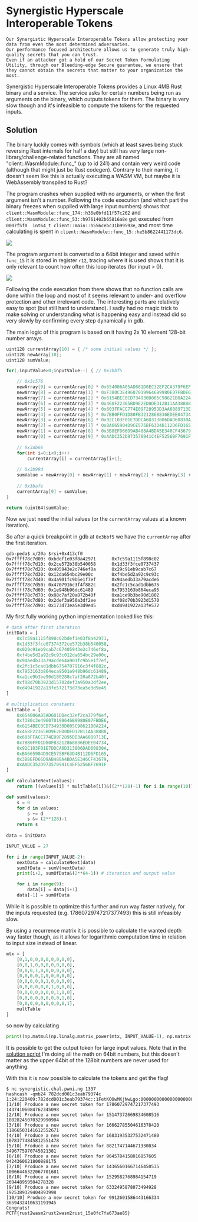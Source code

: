 # Synergistic Hyperscale Interoperable Tokens

    Our Synergistic Hyperscale Interoperable Tokens allow protecting your data from even the most determined adversaries.
    Our performance focused architecture allows us to generate truly high-quality secrets that you can trust.
    Even if an attacker got a hold of our Secret Token Formulating Utility, through our Bleeding-edge Secure guarantee, we ensure that they cannot obtain the secrets that matter to your organization the most.

Synergistic Hyperscale Interoperable Tokens provides a Linux 4MB Rust binary and a service. The service asks for certain numbers being run as arguments on the binary, which outputs tokens for them. The binary is very slow though and it's infeasible to compute the tokens for the requested inputs.


## Solution

The binary luckily comes with symbols (which at least saves being stuck reversing Rust internals for half a day) but still has very large non-library/challenge-related functions.
They are all named "client::WasmModule::func_<id>"  (up to id 241) and contain very weird code (although that might just be Rust codegen).
Contrary to their naming, it doesn't seem like this is actually executing a WASM VM, but maybe it is WebAssembly transpiled to Rust?
 
The program crashes when supplied with no arguments, or when the first argument isn't a number.
Following the code execution (and which part the binary freezes when supplied with large input numbers) shows that `client::WasmModule::func_174::h36e0bfd11f57c262` and `client::WasmModule::func_53::h9761402b65816a8e` get executed from `0007f5f0  int64_t client::main::h556cebc31b99593e`, and most time calculating is spent in `client::WasmModule::func_15::he5b8622441173dc6`.


![](img/loopEnd.PNG)

The program argument is converted to a 64bit integer and saved within `func_15` it is stored in register `r12`, tracing where it is used shows that it is only relevant to count how often this loop iterates (for input > 0).

![](img/interesting.PNG)

Following the code execution from there shows that no function calls are done within the loop and most of it seems relevant to under- and overflow protection and other irrelevant code.
The interesting parts are relatively easy to spot (but still hard to understand). I sadly had no magic trick to make solving or understanding what is happening easy and instead did so very slowly by confirming every step dynamically in gdb.


The main logic of this program is based on it having 2x 10 element 128-bit number arrays.

```C
uint128 currentArray[10] = { /* some initial values */ };
uint128 newArray[10];
uint128 sumValue;

for(;inputValue>0;inputValue--) { // 0x3bbf5

    // 0x3c576
    newArray[9] = currentArray[0] * 0x654006A05AD681D0EC32EF2CA379F6EF; // 0x3c7ce
    newArray[8] = currentArray[1] * 0xF380C3E496070199646B9980E07FBDE6; // 0x38c9a 
    newArray[7] = currentArray[2] * 0x6154BEC0CD734930D005C98621B0A224; // 0x38ee1
    newArray[6] = currentArray[3] * 0x468F22365BD9E2ED0DED12B11AA38888; // 0x3910a
    newArray[5] = currentArray[4] * 0x603FFACC774E09F2895DD3AA6089713E; // 0x39359
    newArray[4] = currentArray[5] * 0x7BB0FFD1D80FB3212868836EDEE04734; // 0x395ab
    newArray[3] = currentArray[6] * 0x92C103F01E7DDCA6D313806DAD60830A; // 0x39822
    newArray[2] = currentArray[7] * 0xBA665904D9CE575BF63D4B112D6FD165; // 0x39a9b
    newArray[1] = currentArray[8] * 0x3B8EFD66D9AB488A4BDA5E346CF43679; // 0x39cdd
    newArray[0] = currentArray[9] * 0xAADC352D973570941C4EF5256BF7691F; // 0x39ee3
    
    // 0x3ab66
    for(int i=0;i<9;i++)
        currentArray[i] = currentArray[i+1];
    
    // 0x3b99d 
    sumValue = newArray[0] + newArray[1] + newArray[2] + newArray[3] + newArray[4] + newArray[5] + newArray[6] + newArray[7] + newArray[8] + newArray[9];
    
    // 0x3bafe
    currentArray[9] = sumValue;
}

return (uint64)sumValue;
```

Now we just need the initial values (or the `currentArray` values at a known iteration).

So after a quick breakpoint in gdb at `0x3bbf5` we have the `currentArray` after the first iteration.

```
gdb-peda$ x/20a $rsi+0x413cf0
0x7ffff78c7d00: 0xbdef1e03f8a42971      0x7c59a1115f898c02
0x7ffff78c7d10: 0x2ce572b38b540058      0x1d33f3fce0737437
0x7ffff78c7d20: 0x405943e2c746ef8a      0x29c91eb9cab7c67
0x7ffff78c7d30: 0x12da654bc29e00c       0xf4be5d2a92c9c93c
0x7ffff78c7d40: 0x4a901fc9b5e1f7ef      0x94aedb33a79acde6
0x7ffff78c7d50: 0x4707916c3f4f882c      0x2fc1c5cad1dbb675
0x7ffff78c7d60: 0x1e948b96dc61489       0x7953163b864eca95
0x7ffff78c7d70: 0x88c7af20a872b40f      0xa1ce9b3be90d1802
0x7ffff78c7d80: 0x2def3a950a3df2ee      0xf08d70b3923d1570
0x7ffff78c7d90: 0x173d73ea5e3d9e45      0xd4941922a13fe572
```

My first fully working python implementation looked like this:

```python
# data after first iteration
initData = [
    0x7c59a1115f898c02bdef1e03f8a42971,
    0x1d33f3fce07374372ce572b38b540058,
    0x029c91eb9cab7c67405943e2c746ef8a,
    0xf4be5d2a92c9c93c012da654bc29e00c,
    0x94aedb33a79acde64a901fc9b5e1f7ef,
    0x2fc1c5cad1dbb6754707916c3f4f882c,
    0x7953163b864eca9501e948b96dc61489,
    0xa1ce9b3be90d180288c7af20a872b40f,
    0xf08d70b3923d15702def3a950a3df2ee,
    0xd4941922a13fe572173d73ea5e3d9e45
]

# multiplication constants
multTable = [
    0x654006A05AD681D0ec32ef2ca379f6ef,
    0xf380c3e496070199646B9980E07FBDE6,
    0x6154BEC0CD734930D005C98621B0A224,
    0x468F22365BD9E2ED0DED12B11AA38888,
    0x603FFACC774E09F2895DD3AA6089713E,
    0x7BB0FFD1D80FB3212868836EDEE04734,
    0x92C103F01E7DDCA6D313806DAD60830A,
    0xBA665904D9CE575BF63D4B112D6FD165,
    0x3B8EFD66D9AB488A4BDA5E346CF43679,
    0xAADC352D973570941C4EF5256BF7691F
]

def calculateNext(values):
    return [(values[i] * multTable[i])&((2**128)-1) for i in range(10)][::-1]

def sumV(values):
    s = 0
    for d in values:
        s += d
        s &= (2**128)-1
    return s
    
data = initData

INPUT_VALUE = 27

for i in range(INPUT_VALUE-2):
    nextData = calculateNext(data)
    sumOfData = sumV(nextData)
    print(i+2, sumOfData&(2**64-1)) # iteration and output value

    for i in range(9):
        data[i] = data[i+1]
    data[-1] = sumOfData
```

While it is possible to optimize this further and run way faster natively, for the inputs requested (e.g. 17860729747217377493) this is still infeasibly slow.

By using a recurrence matrix it is possible to calculate the wanted depth way faster though, as it allows for logarithmic computation time in relation to input size instead of linear.

```python
mtx = [
    [0,1,0,0,0,0,0,0,0,0],
    [0,0,1,0,0,0,0,0,0,0],
    [0,0,0,1,0,0,0,0,0,0],
    [0,0,0,0,1,0,0,0,0,0],
    [0,0,0,0,0,1,0,0,0,0],
    [0,0,0,0,0,0,1,0,0,0],
    [0,0,0,0,0,0,0,1,0,0],
    [0,0,0,0,0,0,0,0,1,0],
    [0,0,0,0,0,0,0,0,0,1],
    multTable
]
```

so now by calculating

```python
print((np.matmul(np.linalg.matrix_power(mtx, INPUT_VALUE-1), np.matrix.transpose(initData)))[9, 0]&(2**64-1))
```

It is possible to get the output token for large input values.
Note that in the [solution script](solve.py) I'm doing all the math on 64bit numbers, but this doesn't matter as the upper 64bit of the 128bit numbers are never used for anything.

With this it is now possible to calculate the tokens and get the flag!

```
$ nc synergistic.chal.pwni.ng 1337
hashcash -qmb24 782dcd001c3eab79374c
1:24:220409:782dcd001c3eab79374c::1FetKOOwMKjNwLgo:00000000000000000000000000000000000000001fGWv
[1/10] Produce a new secret token for 17860729747217377493
14374106084762345098
[2/10] Produce a new secret token for 15147372669834608516
10828245070329990904
[3/10] Produce a new secret token for 16662785504616378420
11866503141612552671
[4/10] Produce a new secret token for 16831935327532471480
10783774845812551478
[5/10] Produce a new secret token for 8821747144671330034
3496775970745821381
[6/10] Produce a new secret token for 9645784158016857605
9424360621800888175
[7/10] Produce a new secret token for 14365601667146450535
10066446322067701681
[8/10] Produce a new secret token for 1529582768984154719
269448959504278328
[9/10] Produce a new secret token for 6332495878073494928
1925389329404893998
[10/10] Produce a new secret token for 9912601586443166334
3659432410631191945
Congrats!
PCTF{rust2wasm2rust2wasm2rust_15a0fc7fa673ae85}
```